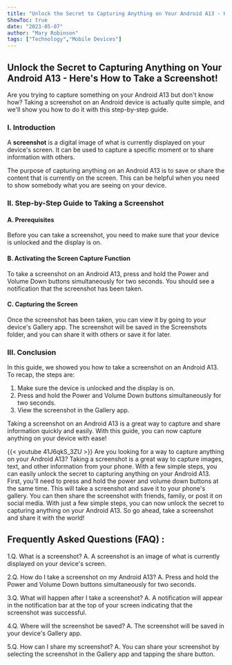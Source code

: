 ```yaml
---
title: "Unlock the Secret to Capturing Anything on Your Android A13 - Here's How to Take a Screenshot!"
ShowToc: true 
date: "2023-05-07"
author: "Mary Robinson" 
tags: ["Technology","Mobile Devices"]
---
```

## Unlock the Secret to Capturing Anything on Your Android A13 - Here's How to Take a Screenshot!

Are you trying to capture something on your Android A13 but don't know how? Taking a screenshot on an Android device is actually quite simple, and we'll show you how to do it with this step-by-step guide.

### I. Introduction

A **screenshot** is a digital image of what is currently displayed on your device's screen. It can be used to capture a specific moment or to share information with others. 

The purpose of capturing anything on an Android A13 is to save or share the content that is currently on the screen. This can be helpful when you need to show somebody what you are seeing on your device.

### II. Step-by-Step Guide to Taking a Screenshot

#### A. Prerequisites

Before you can take a screenshot, you need to make sure that your device is unlocked and the display is on.

#### B. Activating the Screen Capture Function

To take a screenshot on an Android A13, press and hold the Power and Volume Down buttons simultaneously for two seconds. You should see a notification that the screenshot has been taken.

#### C. Capturing the Screen

Once the screenshot has been taken, you can view it by going to your device's Gallery app. The screenshot will be saved in the Screenshots folder, and you can share it with others or save it for later.

### III. Conclusion

In this guide, we showed you how to take a screenshot on an Android A13. To recap, the steps are: 

1. Make sure the device is unlocked and the display is on. 
2. Press and hold the Power and Volume Down buttons simultaneously for two seconds.
3. View the screenshot in the Gallery app.

Taking a screenshot on an Android A13 is a great way to capture and share information quickly and easily. With this guide, you can now capture anything on your device with ease!

{{< youtube 41J6qkS_3ZU >}} 
Are you looking for a way to capture anything on your Android A13? Taking a screenshot is a great way to capture images, text, and other information from your phone. With a few simple steps, you can easily unlock the secret to capturing anything on your Android A13. First, you'll need to press and hold the power and volume down buttons at the same time. This will take a screenshot and save it to your phone's gallery. You can then share the screenshot with friends, family, or post it on social media. With just a few simple steps, you can now unlock the secret to capturing anything on your Android A13. So go ahead, take a screenshot and share it with the world!

## Frequently Asked Questions (FAQ) :
1.Q. What is a screenshot? 
A. A screenshot is an image of what is currently displayed on your device's screen.

2.Q. How do I take a screenshot on my Android A13? 
A. Press and hold the Power and Volume Down buttons simultaneously for two seconds.

3.Q. What will happen after I take a screenshot? 
A. A notification will appear in the notification bar at the top of your screen indicating that the screenshot was successful.

4.Q. Where will the screenshot be saved? 
A. The screenshot will be saved in your device's Gallery app.

5.Q. How can I share my screenshot? 
A. You can share your screenshot by selecting the screenshot in the Gallery app and tapping the share button.


